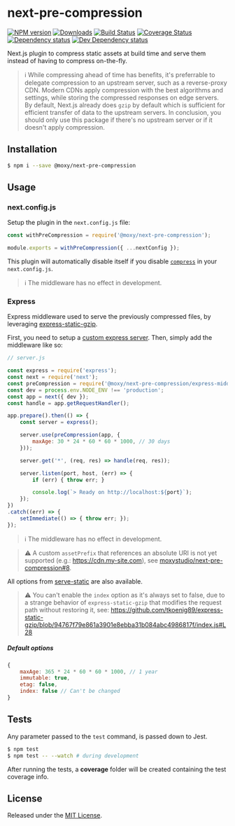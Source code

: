 # next-pre-compression

[![NPM version][npm-image]][npm-url] [![Downloads][downloads-image]][npm-url] [![Build Status][travis-image]][travis-url] [![Coverage Status][codecov-image]][codecov-url] [![Dependency status][david-dm-image]][david-dm-url] [![Dev Dependency status][david-dm-dev-image]][david-dm-dev-url]

[npm-url]:https://npmjs.org/package/@moxy/next-pre-compression
[downloads-image]:https://img.shields.io/npm/dm/@moxy/next-pre-compression.svg
[npm-image]:https://img.shields.io/npm/v/@moxy/next-pre-compression.svg
[travis-url]:https://travis-ci.org/moxystudio/next-pre-compression
[travis-image]:http://img.shields.io/travis/moxystudio/next-pre-compression/master.svg
[codecov-url]:https://codecov.io/gh/moxystudio/next-pre-compression
[codecov-image]:https://img.shields.io/codecov/c/github/moxystudio/next-pre-compression/master.svg
[david-dm-url]:https://david-dm.org/moxystudio/next-pre-compression
[david-dm-image]:https://img.shields.io/david/moxystudio/next-pre-compression.svg
[david-dm-dev-url]:https://david-dm.org/moxystudio/next-pre-compression?type=dev
[david-dm-dev-image]:https://img.shields.io/david/dev/moxystudio/next-pre-compression.svg

Next.js plugin to compress static assets at build time and serve them instead of having to compress on-the-fly.

> ℹ️ While compressing ahead of time has benefits, it's preferrable to delegate compression to an upstream server, such as a reverse-proxy CDN. Modern CDNs apply compression with the best algorithms and settings, while storing the compressed responses on edge servers. By default, Next.js already does `gzip` by default which is sufficient for efficient transfer of data to the upstream servers. In conclusion, you should only use this package if there's no upstream server or if it doesn't apply compression.

## Installation

```sh
$ npm i --save @moxy/next-pre-compression
```

## Usage

### next.config.js

Setup the plugin in the `next.config.js` file:

```js
const withPreCompression = require('@moxy/next-pre-compression');

module.exports = withPreCompression({ ...nextConfig });
```

This plugin will automatically disable itself if you disable [`compress`](https://nextjs.org/docs#compression) in your `next.config.js`.

> ℹ️ The middleware has no effect in development.

### Express

Express middleware used to serve the previously compressed files, by leveraging [express-static-gzip](https://www.npmjs.com/package/express-static-gzip).

First, you need to setup a [custom express server]( https://github.com/zeit/next.js/tree/master/examples/custom-server-express). Then, simply add the middleware like so:

```js
// server.js

const express = require('express');
const next = require('next');
const preCompression = require('@moxy/next-pre-compression/express-middleware');
const dev = process.env.NODE_ENV !== 'production';
const app = next({ dev });
const handle = app.getRequestHandler();

app.prepare().then(() => {
    const server = express();

    server.use(preCompression(app, {
        maxAge: 30 * 24 * 60 * 60 * 1000, // 30 days
    }));

    server.get('*', (req, res) => handle(req, res));

    server.listen(port, host, (err) => {
        if (err) { throw err; }

        console.log(`> Ready on http://localhost:${port}`);
    });
})
.catch((err) => {
    setImmediate(() => { throw err; });
});
```

> ℹ️ The middleware has no effect in development.

> ⚠️ A custom `assetPrefix` that references an absolute URI is not yet supported (e.g.: https://cdn.my-site.com), see [moxystudio/next-pre-compression#8](https://github.com/moxystudio/next-pre-compression/issues/8).

All options from [serve-static](https://www.npmjs.com/package/serve-static) are also available.

> ⚠️ You can't enable the `index` option as it's always set to false, due to a strange behavior of `express-static-gzip` that modifies the request path without restoring it, see: https://github.com/tkoenig89/express-static-gzip/blob/94767f79e861a3901e8ebba31b084abc4986817f/index.js#L28

##### Default options

```js
{
    maxAge: 365 * 24 * 60 * 60 * 1000, // 1 year
    immutable: true,
    etag: false,
    index: false // Can't be changed
}
```

## Tests

Any parameter passed to the `test` command, is passed down to Jest.

```sh
$ npm test
$ npm test -- --watch # during development
```

After running the tests, a **coverage** folder will be created containing the test coverage info.

## License

Released under the [MIT License](http://www.opensource.org/licenses/mit-license.php).

